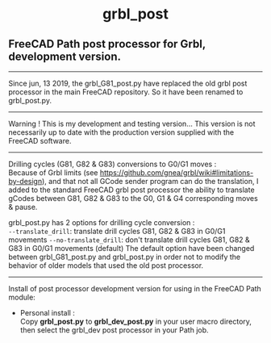 <h1 align="center">grbl_post</h1>

## FreeCAD Path post processor for Grbl, development version.
***
Since jun, 13 2019, the grbl_G81_post.py have replaced the old grbl post processor in the main FreeCAD repository. So it have been renamed to grbl_post.py.
***
Warning ! This is my development and testing version... This version is not necessarily up to date with the production version supplied with the FreeCAD software.
***
Drilling cycles (G81, G82 &amp; G83) conversions to G0/G1 moves :  
Because of Grbl limits (see https://github.com/gnea/grbl/wiki#limitations-by-design), and that not all GCode sender program can do the translation, I added to the standard FreeCAD grbl post processor the ability to translate gCodes between G81, G82 & G83 to the G0, G1 & G4 corresponding moves & pause.

grbl_post.py has 2 options for drilling cycle conversion :  
`--translate_drill`: translate drill cycles G81, G82 & G83 in G0/G1 movements 
`--no-translate_drill`: don't translate drill cycles G81, G82 & G83 in G0/G1 movements (default)
The default option have been changed between grbl_G81_post.py and grbl_post.py in order not to modify the behavior of older models that used the old post processor.
***
Install of post processor development version for using in the FreeCAD Path module:  

- Personal install :  
Copy **grbl_post.py** to **grbl_dev_post.py** in your user macro directory, then select the grbl_dev post processor in your Path job.
